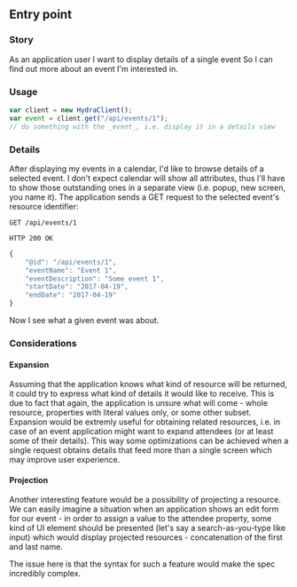 ## Entry point

### Story
As an application user
I want to display details of a single event
So I can find out more about an event I'm interested in.

### Usage
```javascript
var client = new HydraClient();
var event = client.get("/api/events/1");
// do something with the _event_, i.e. display it in a details view
```

### Details
After displaying my events in a calendar, I'd like to browse details of a selected event.
I don't expect calendar will show all attributes, thus I'll have to show those outstanding ones
in a separate view (i.e. popup, new screen, you name it).
The application sends a GET request to the selected event's resource identifier:

```
GET /api/events/1

HTTP 200 OK
```
```javascript
{
    "@id": "/api/events/1",
    "eventName": "Event 1",
    "eventDescription": "Some event 1",
    "startDate": "2017-04-19",
    "endDate": "2017-04-19"
}
```

Now I see what a given event was about.

### Considerations

#### Expansion
Assuming that the application knows what kind of resource will be returned,
it could try to express what kind of details it would like to receive.
This is due to fact that again, the application is unsure what will come -
whole resource, properties with literal values only, or some other subset.
Expansion would be extremly useful for obtaining related resources, i.e. 
in case of an event application might want to expand attendees
(or at least some of their details).
This way some optimizations can be achieved when a single request obtains 
details that feed more than a single screen which may improve user experience.

#### Projection
Another interesting feature would be a possibility of projecting a resource.
We can easily imagine a situation when an application shows an edit form for
our event - in order to assign a value to the attendee property, some kind of 
UI element should be presented (let's say a search-as-you-type like input)
which would display projected resources - concatenation of the first and last name.

The issue here is that the syntax for such a feature would make the spec 
incredibly complex.